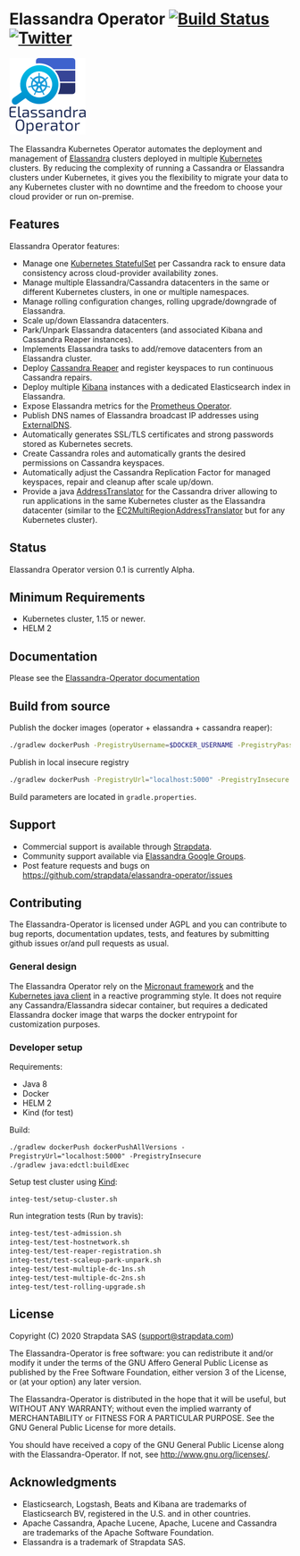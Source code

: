 # Elassandra Operator [![Build Status](https://travis-ci.com/strapdata/elassandra-operator.svg?token=m7zqfSQPuiZqq2siqFNt&branch=master)](https://travis-ci.com/strapdata/elassandra-operator) [![Twitter](https://img.shields.io/twitter/follow/strapdataio?style=social)](https://twitter.com/strapdataio)

![Elassandra Logo](docs/source/images/elassandra-operator.png)

The Elassandra Kubernetes Operator automates the deployment and management of [Elassandra](https://github.com/strapdata/elassandra) 
clusters deployed in multiple [Kubernetes](https://kubernetes.io/) clusters. By reducing the complexity of running a Cassandra or 
Elassandra clusters under Kubernetes, it gives you the flexibility to migrate your data to any Kubernetes cluster with 
no downtime and the freedom to choose your cloud provider or run on-premise.

## Features

Elassandra Operator features:

* Manage one [Kubernetes StatefulSet](https://kubernetes.io/docs/concepts/workloads/controllers/statefulset/) per Cassandra rack to ensure data consistency across cloud-provider availability zones.
* Manage multiple Elassandra/Cassandra datacenters in the same or different Kubernetes clusters, in one or multiple namespaces.
* Manage rolling configuration changes, rolling upgrade/downgrade of Elassandra.
* Scale up/down Elassandra datacenters.
* Park/Unpark Elassandra datacenters (and associated Kibana and Cassandra Reaper instances).
* Implements Elassandra tasks to add/remove datacenters from an Elassandra cluster.
* Deploy [Cassandra Reaper](http://cassandra-reaper.io/) and register keyspaces to run continuous Cassandra repairs.
* Deploy multiple [Kibana](<https://www.elastic.co/fr/products/kibana>) instances with a dedicated Elasticsearch index in Elassandra.
* Expose Elassandra metrics for the [Prometheus Operator](https://prometheus.io/docs/prometheus/latest/querying/operators/).
* Publish DNS names of Elassandra broadcast IP addresses using [ExternalDNS](https://github.com/kubernetes-sigs/external-dns).
* Automatically generates SSL/TLS certificates and strong passwords stored as Kubernetes secrets.
* Create Cassandra roles and automatically grants the desired permissions on Cassandra keyspaces.
* Automatically adjust the Cassandra Replication Factor for managed keyspaces, repair and cleanup after scale up/down.
* Provide a java [AddressTranslator](https://docs.datastax.com/en/developer/java-driver/3.6/manual/address_resolution/) for the Cassandra driver allowing to run applications in the same Kubernetes cluster as the Elassandra datacenter (similar to the [EC2MultiRegionAddressTranslator](https://docs.datastax.com/en/drivers/java/3.7/index.html?com/datastax/driver/core/policies/EC2MultiRegionAddressTranslator.html) but for any Kubernetes cluster).

## Status

Elassandra Operator version 0.1 is currently Alpha.

## Minimum Requirements

- Kubernetes cluster, 1.15 or newer.
- HELM 2

## Documentation

Please see the [Elassandra-Operator documentation](https://operator.elassandra.io)

## Build from source

Publish the docker images (operator + elassandra + cassandra reaper):
```bash
./gradlew dockerPush -PregistryUsername=$DOCKER_USERNAME -PregistryPassword=$DOCKER_PASSWORD -PregistryUrl=$DOCKER_URL
```

Publish in local insecure registry
```bash
./gradlew dockerPush -PregistryUrl="localhost:5000" -PregistryInsecure
```

Build parameters are located in `gradle.properties`.

## Support

 * Commercial support is available through [Strapdata](http://www.strapdata.com/).
 * Community support available via [Elassandra Google Groups](https://groups.google.com/forum/#!forum/elassandra).
 * Post feature requests and bugs on https://github.com/strapdata/elassandra-operator/issues

## Contributing

The Elassandra-Operator is licensed under AGPL and you can contribute to bug reports,
documentation updates, tests, and features by submitting github issues or/and pull requests as usual.

### General design

The Elassandra Operator rely on the [Micronaut framework](https://micronaut.io/) and the 
[Kubernetes java client](https://github.com/kubernetes-client/java) in a reactive programming style.
It does not require any Cassandra/Elassandra sidecar container, but requires a dedicated Elassandra docker image 
that warps the docker entrypoint for customization purposes.

### Developer setup

Requirements:
* Java 8
* Docker
* HELM 2
* Kind (for test)

Build:

```
./gradlew dockerPush dockerPushAllVersions -PregistryUrl="localhost:5000" -PregistryInsecure
./gradlew java:edctl:buildExec
```

Setup test cluster using [Kind](https://kind.sigs.k8s.io/docs/user/quick-start/):

```
integ-test/setup-cluster.sh
```

Run integration tests (Run by travis):

```
integ-test/test-admission.sh
integ-test/test-hostnetwork.sh
integ-test/test-reaper-registration.sh
integ-test/test-scaleup-park-unpark.sh
integ-test/test-multiple-dc-1ns.sh
integ-test/test-multiple-dc-2ns.sh
integ-test/test-rolling-upgrade.sh
```

## License

Copyright (C) 2020 Strapdata SAS (support@strapdata.com)

The Elassandra-Operator is free software: you can redistribute it and/or modify
it under the terms of the GNU Affero General Public License as published by
the Free Software Foundation, either version 3 of the License, or
(at your option) any later version.

The Elassandra-Operator is distributed in the hope that it will be useful,
but WITHOUT ANY WARRANTY; without even the implied warranty of
MERCHANTABILITY or FITNESS FOR A PARTICULAR PURPOSE.  See the
GNU General Public License for more details.

You should have received a copy of the GNU General Public License
along with the Elassandra-Operator.  If not, see <http://www.gnu.org/licenses/>.

## Acknowledgments

* Elasticsearch, Logstash, Beats and Kibana are trademarks of Elasticsearch BV, registered in the U.S. and in other countries.
* Apache Cassandra, Apache Lucene, Apache, Lucene and Cassandra are trademarks of the Apache Software Foundation.
* Elassandra is a trademark of Strapdata SAS.